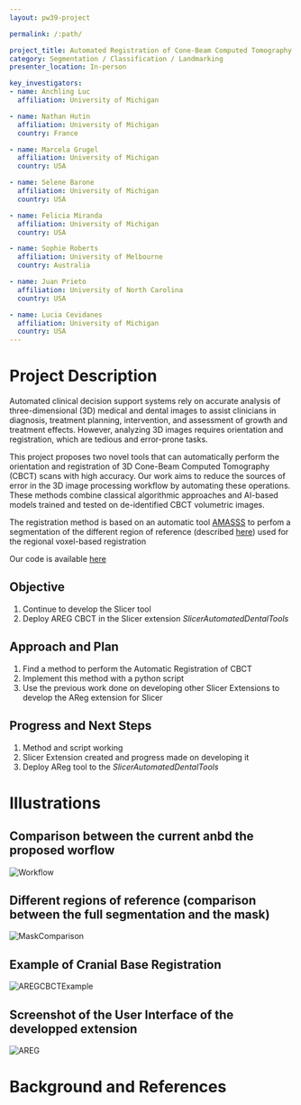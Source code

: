 ```yaml
---
layout: pw39-project

permalink: /:path/

project_title: Automated Registration of Cone-Beam Computed Tomography
category: Segmentation / Classification / Landmarking
presenter_location: In-person

key_investigators:
- name: Anchling Luc 
  affiliation: University of Michigan

- name: Nathan Hutin
  affiliation: University of Michigan
  country: France

- name: Marcela Grugel
  affiliation: University of Michigan
  country: USA

- name: Selene Barone
  affiliation: University of Michigan
  country: USA

- name: Felicia Miranda
  affiliation: University of Michigan
  country: USA

- name: Sophie Roberts
  affiliation: University of Melbourne
  country: Australia

- name: Juan Prieto
  affiliation: University of North Carolina
  country: USA

- name: Lucia Cevidanes
  affiliation: University of Michigan
  country: USA
---
```


# Project Description

<!-- Add a short paragraph describing the project. -->
Automated clinical decision support systems rely on accurate analysis of three-dimensional (3D) medical and dental images to assist clinicians in diagnosis, treatment planning, intervention, and assessment of growth and treatment effects. However, analyzing 3D images requires orientation and registration, which are tedious and error-prone tasks. 

This project proposes two novel tools that can automatically perform the orientation and registration of 3D Cone-Beam Computed Tomography (CBCT) scans with high accuracy. Our work aims to reduce the sources of error in the 3D image processing workflow by automating these operations. These methods combine classical algorithmic approaches and AI-based models trained and tested on de-identified CBCT volumetric images. 

The registration method is based on an automatic tool [AMASSS](https://github.com/DCBIA-OrthoLab/SlicerAutomatedDentalTools) to perfom a segmentation of the different region of reference (described [here](#illustrations)) used for the regional voxel-based registration

Our code is available [here](https://github.com/lucanchling/areg)



## Objective

<!-- Describe here WHAT you would like to achieve (what you will have as end result). -->

1. Continue to develop the Slicer tool
1. Deploy AREG CBCT in the Slicer extension *SlicerAutomatedDentalTools*

## Approach and Plan

<!-- Describe here HOW you would like to achieve the objectives stated above. -->
1. Find a method to perform the Automatic Registration of CBCT
1. Implement this method with a python script
1. Use the previous work done on developing other Slicer Extensions to develop the AReg extension for Slicer

## Progress and Next Steps

<!-- Update this section as you make progress, describing of what you have ACTUALLY DONE.
     If there are specific steps that you could not complete then you can describe them here, too. -->

1. Method and script working
1. Slicer Extension created and progress made on developing it
1. Deploy AReg tool to the *SlicerAutomatedDentalTools*

# Illustrations

<!-- Add pictures and links to videos that demonstrate what has been accomplished.
![Description of picture](Example2.jpg)

![Some more images](Example2.jpg)
-->
## Comparison between the current anbd the proposed worflow
![Workflow](https://github.com/lucanchling/ProjectWeek/assets/72148963/18eaa32a-0193-4c43-b159-acc3e9d77fee)

## Different regions of reference (comparison between the full segmentation and the mask)
![MaskComparison](https://github.com/lucanchling/ProjectWeek/assets/72148963/7312a43f-8b00-4513-bf75-0cf1a363b310)

## Example of Cranial Base Registration
![AREGCBCTExample](https://github.com/lucanchling/ProjectWeek/assets/72148963/66574b8d-a9b0-465a-a5ef-4206bb2d84dd)

## Screenshot of the User Interface of the developped extension
![AREG](https://github.com/lucanchling/ProjectWeek/assets/72148963/23200b88-21f2-4538-afdf-3dc757454efb)

# Background and References

<!-- If you developed any software, include link to the source code repository.
     If possible, also add links to sample data, and to any relevant publications. -->
